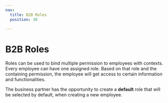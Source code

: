 ```yaml
---
nav:
  title: B2B Roles
  position: 30

---
```


# B2B Roles

Roles can be used to bind multiple permission to employees with contexts. Every employee can have one assigned role. Based on that role and the containing permission, the employee will get access to certain information and functionalities.

The business partner has the opportunity to create a **default** role that will be selected by default, when creating a new employee.
